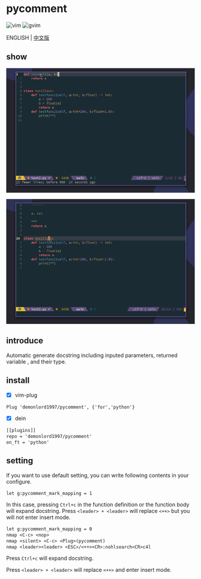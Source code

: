 # pycomment

![vim](https://img.shields.io/badge/vim-neovim-red) ![gvim](https://img.shields.io/badge/gvim-blue)

ENGLISH  |  [中文版](./README_cn.md)

## show
![pycomment](./screenshut/pycomment1.gif)

![pycomment2](./screenshut/pycomment2.gif)

## introduce

Automatic generate docstring including inputed parameters, returned variable , and their type.

## install

- [x] vim-plug
```vim
Plug 'demonlord1997/pycomment', {'for','python'}
```
- [x] dein
```vim
[[plugins]]
repo = 'demonlord1997/pycomment'
on_ft = 'python'
```
## setting

If you want to use default setting, you can write following contents in your configure.
```vim
let g:pycomment_mark_mapping = 1
```
In this case, pressing `Ctrl+c` in the function definition or the function body will expand docstring. Press `<leader> + <leader>` will replace `<++>` but you will not enter insert mode.



```vim
let g:pycomment_mark_mapping = 0
nmap <C-c> <nop>
nmap <silent> <C-c> <Plug>(pycomment)
nmap <leader><leader> <ESC>/<++><CR>:nohlsearch<CR>c4l
```
Press `Ctrl+c` will expand docstring.

Press `<leader> + <leader>` will replace `<++>` and enter insert mode.
